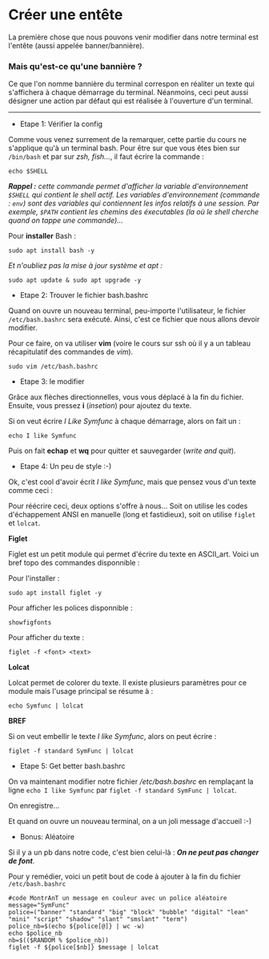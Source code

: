 # Créer une entête 

La première chose que nous pouvons venir modifier dans notre terminal est l'entête (aussi appelée banner/bannière).

### Mais qu'est-ce qu'une bannière ?

Ce que l'on nomme bannière du terminal correspon en réaliter un texte qui s'affichera à chaque démarrage du terminal. Néanmoins, ceci peut aussi désigner une action par défaut qui est réalisée à l'ouverture d'un terminal.

_________________________________________

- Etape 1: Vérifier la config

Comme vous venez surrement de la remarquer, cette partie du cours ne s'applique qu'à un terminal bash. Pour être sur que vous êtes bien sur ```/bin/bash``` et par sur *zsh, fish...*, il faut écrire la commande :

`````
echo $SHELL
`````

***Rappel :*** *cette commande permet d'afficher la variable d'environnement ```$SHELL``` qui contient le shell actif. Les variables d'environnement (commande : ```env```) sont des variables qui contiennent les infos relatifs à une session. Par exemple, ```$PATH``` contient les chemins des éxecutables (la où le shell cherche quand on tappe une commande)...*

Pour **installer** Bash :

`````
sudo apt install bash -y
`````

*Et n'oubliez pas la mise à jour système et apt :*

`````
sudo apt update & sudo apt upgrade -y
`````

- Etape 2: Trouver le fichier bash.bashrc

Quand on ouvre un nouveau terminal, peu-importe l'utilisateur, le fichier ```/etc/bash.bashrc``` sera exécuté. Ainsi, c'est ce fichier que nous allons devoir modifier.

Pour ce faire, on va utiliser **vim** (voire le cours sur ssh où il y a un tableau récapitulatif des commandes de *vim*).

````
sudo vim /etc/bash.bashrc
````

- Etape 3: le modifier

Grâce aux flèches directionnelles, vous vous déplacé à la fin du fichier. Ensuite, vous pressez **i** (*insetion*) pour ajoutez du texte.

Si on veut écrire *I Like Symfunc* à chaque démarrage, alors on fait un :

````
echo I like Symfunc
````

Puis on fait **echap** et **wq** pour quitter et sauvegarder (*write and quit*).

- Etape 4: Un peu de style :-)

Ok, c'est cool d'avoir écrit *I like Symfunc*, mais que pensez vous d'un texte comme ceci :

[](/img/img1.png)

Pour réécrire ceci, deux options s'offre à nous... Soit on utilise les codes d'échappement ANSI en manuelle (long et fastidieux), soit on utilise ```figlet``` et ```lolcat```.

**Figlet**

Figlet est un petit module qui permet d'écrire du texte en ASCII_art. Voici un bref topo des commandes disponnible :

Pour l'installer :

`````
sudo apt install figlet -y
`````

Pour afficher les polices disponnible :

````
showfigfonts
````

Pour afficher du texte :

````
figlet -f <font> <text>
````

**Lolcat**

Lolcat permet de colorer du texte. Il existe plusieurs paramètres pour ce module mais l'usage principal se résume à :

````
echo Symfunc | lolcat
```` 

**BREF**

Si on veut embellir le texte *I like Symfunc*, alors on peut écrire :

````
figlet -f standard SymFunc | lolcat
````

- Etape 5: Get better bash.bashrc

On va maintenant modifier notre fichier */etc/bash.bashrc* en remplaçant la ligne ``echo I like Symfunc`` par ``figlet -f standard SymFunc | lolcat``. 

On enregistre...

Et quand on ouvre un nouveau terminal, on a un joli message d'accueil :-)

- Bonus: Aléatoire

Si il y a un pb dans notre code, c'est bien celui-là : ***On ne peut pas changer de font***. 

Pour y remédier, voici un petit bout de code à ajouter à la fin du fichier ``/etc/bash.bashrc``

````
#code MontrAnT un message en couleur avec un police aléatoire
message="SymFunc"
police=("banner" "standard" "big" "block" "bubble" "digital" "lean" "mini" "script" "shadow" "slant" "smslant" "term")
police_nb=$(echo ${police[@]} | wc -w)
echo $police_nb
nb=$(($RANDOM % $police_nb))
figlet -f ${police[$nb]} $message | lolcat
````
